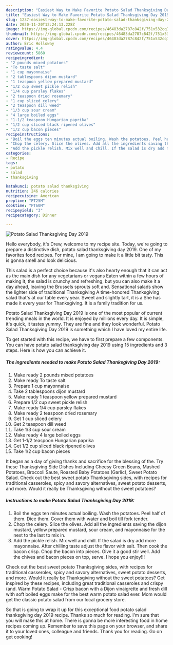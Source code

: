 ```yaml
---
description: "Easiest Way to Make Favorite Potato Salad Thanksgiving Day 2019"
title: "Easiest Way to Make Favorite Potato Salad Thanksgiving Day 2019"
slug: 1237-easiest-way-to-make-favorite-potato-salad-thanksgiving-day-2019
date: 2020-11-20T12:24:13.228Z
image: https://img-global.cpcdn.com/recipes/46483da2787c842f/751x532cq70/potato-salad-thanksgiving-day-2019-recipe-main-photo.jpg
thumbnail: https://img-global.cpcdn.com/recipes/46483da2787c842f/751x532cq70/potato-salad-thanksgiving-day-2019-recipe-main-photo.jpg
cover: https://img-global.cpcdn.com/recipes/46483da2787c842f/751x532cq70/potato-salad-thanksgiving-day-2019-recipe-main-photo.jpg
author: Eric Holloway
ratingvalue: 4.4
reviewcount: 5860
recipeingredient:
- "2 pounds mixed potatoes"
- "To taste salt"
- "1 cup mayonnaise"
- "2 tablespoons dijon mustard"
- "1 teaspoon yellow prepared mustard"
- "1/2 cup sweet pickle relish"
- "1/4 cup parsley flakes"
- "2 teaspoon dried rosemary"
- "1 cup sliced celery"
- "2 teaspoon dill weed"
- "1/3 cup sour cream"
- "4 large boiled eggs"
- "1-1/2 teaspoon Hungarian paprika"
- "1/2 cup sliced black ripened olives"
- "1/2 cup bacon pieces"
recipeinstructions:
- "Boil the eggs ten minutes actual boiling. Wash the potatoes. Peel half of them. Dice them. Cover them with water and boil till fork tender."
- "Chop the celery. Slice the olives. Add all the ingredients saving the dijon mustard, yellow prepared mustard, sour cream, and mayonnaise for the next to the last to mix in."
- "Add the pickle relish. Mix well and chill. If the salad is dry add more mayonnaise. After chilling taste adjust the flavor with salt. Then cook the bacon crisp. Chop the bacon into pieces. Give it a good stir well. Add the chives and bacon pieces on top, serve. I hope you enjoy!!!"
categories:
- Recipe
tags:
- potato
- salad
- thanksgiving

katakunci: potato salad thanksgiving 
nutrition: 246 calories
recipecuisine: American
preptime: "PT25M"
cooktime: "PT60M"
recipeyield: "3"
recipecategory: Dinner

---
```



![Potato Salad Thanksgiving Day 2019](https://img-global.cpcdn.com/recipes/46483da2787c842f/751x532cq70/potato-salad-thanksgiving-day-2019-recipe-main-photo.jpg)

Hello everybody, it's Drew, welcome to my recipe site. Today, we're going to prepare a distinctive dish, potato salad thanksgiving day 2019. One of my favorites food recipes. For mine, I am going to make it a little bit tasty. This is gonna smell and look delicious.

This salad is a perfect choice because it&#39;s also hearty enough that it can act as the main dish for any vegetarians or vegans Eaten within a few hours of making it, the salad is crunchy and refreshing, but you can also make it a day ahead, leaving the Brussels sprouts soft and. Sensational salads show the lighter side of traditional Thanksgiving A time-honored Thanksgiving salad that&#39;s at our table every year. Sweet and slightly tart, it is a She has made it every year for Thanksgiving. It is a family tradition for us.

Potato Salad Thanksgiving Day 2019 is one of the most popular of current trending meals in the world. It is enjoyed by millions every day. It is simple, it's quick, it tastes yummy. They are fine and they look wonderful. Potato Salad Thanksgiving Day 2019 is something which I have loved my entire life.


To get started with this recipe, we have to first prepare a few components. You can have potato salad thanksgiving day 2019 using 15 ingredients and 3 steps. Here is how you can achieve it.

<!--inarticleads1-->

##### The ingredients needed to make Potato Salad Thanksgiving Day 2019:

1. Make ready 2 pounds mixed potatoes
1. Make ready To taste salt
1. Prepare 1 cup mayonnaise
1. Take 2 tablespoons dijon mustard
1. Make ready 1 teaspoon yellow prepared mustard
1. Prepare 1/2 cup sweet pickle relish
1. Make ready 1/4 cup parsley flakes
1. Make ready 2 teaspoon dried rosemary
1. Get 1 cup sliced celery
1. Get 2 teaspoon dill weed
1. Take 1/3 cup sour cream
1. Make ready 4 large boiled eggs
1. Get 1-1/2 teaspoon Hungarian paprika
1. Get 1/2 cup sliced black ripened olives
1. Take 1/2 cup bacon pieces


It began as a day of giving thanks and sacrifice for the blessing of the. Try these Thanksgiving Side Dishes Including Cheesy Green Beans, Mashed Potatoes, Broccoli Saute, Roasted Baby Potatoes (Garlic), Sweet Potato Salad. Check out the best sweet potato Thanksgiving sides, with recipes for traditional casseroles, spicy and savory alternatives, sweet potato desserts, and more. Would it really be Thanksgiving without the sweet potatoes? 

<!--inarticleads2-->

##### Instructions to make Potato Salad Thanksgiving Day 2019:

1. Boil the eggs ten minutes actual boiling. Wash the potatoes. Peel half of them. Dice them. Cover them with water and boil till fork tender.
1. Chop the celery. Slice the olives. Add all the ingredients saving the dijon mustard, yellow prepared mustard, sour cream, and mayonnaise for the next to the last to mix in.
1. Add the pickle relish. Mix well and chill. If the salad is dry add more mayonnaise. After chilling taste adjust the flavor with salt. Then cook the bacon crisp. Chop the bacon into pieces. Give it a good stir well. Add the chives and bacon pieces on top, serve. I hope you enjoy!!!


Check out the best sweet potato Thanksgiving sides, with recipes for traditional casseroles, spicy and savory alternatives, sweet potato desserts, and more. Would it really be Thanksgiving without the sweet potatoes? Get inspired by these recipes, including great traditional casseroles and crispy (and. Warm Potato Salad - Crisp bacon with a Dijon vinaigrette and fresh dill with soft boiled eggs make for the best warm potato salad ever. Mom would get the classic potato salad from our local grocery store. 

So that is going to wrap it up for this exceptional food potato salad thanksgiving day 2019 recipe. Thanks so much for reading. I'm sure that you will make this at home. There is gonna be more interesting food in home recipes coming up. Remember to save this page on your browser, and share it to your loved ones, colleague and friends. Thank you for reading. Go on get cooking!
